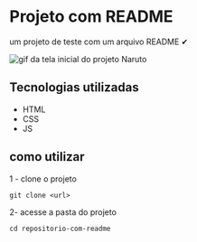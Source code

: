# Projeto com README
um projeto de teste com um arquivo README ✔

<img src="/.tela.gif" alt="gif da tela inicial do projeto Naruto">

## Tecnologias utilizadas
- HTML
- CSS
- JS

## como utilizar

1 - clone o projeto
```
git clone <url>
```
2- acesse a pasta do projeto
```
cd repositorio-com-readme
```


